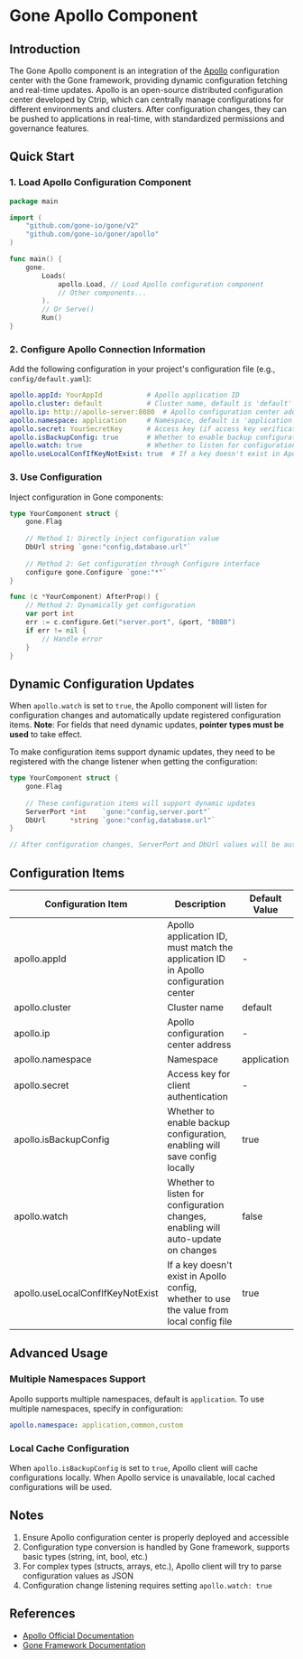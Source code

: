 # Gone Apollo Component

## Introduction

The Gone Apollo component is an integration of the [Apollo](https://www.apolloconfig.com/) configuration center with the Gone framework, providing dynamic configuration fetching and real-time updates. Apollo is an open-source distributed configuration center developed by Ctrip, which can centrally manage configurations for different environments and clusters. After configuration changes, they can be pushed to applications in real-time, with standardized permissions and governance features.

## Quick Start

### 1. Load Apollo Configuration Component

```go
package main

import (
	"github.com/gone-io/gone/v2"
	"github.com/gone-io/goner/apollo"
)

func main() {
	gone.
		Loads(
			apollo.Load, // Load Apollo configuration component
			// Other components...
		).
		// Or Serve()
		Run()
}
```

### 2. Configure Apollo Connection Information

Add the following configuration in your project's configuration file (e.g., `config/default.yaml`):

```yaml
apollo.appId: YourAppId           # Apollo application ID
apollo.cluster: default           # Cluster name, default is 'default'
apollo.ip: http://apollo-server:8080  # Apollo configuration center address
apollo.namespace: application     # Namespace, default is 'application'
apollo.secret: YourSecretKey      # Access key (if access key verification is enabled)
apollo.isBackupConfig: true       # Whether to enable backup configuration
apollo.watch: true                # Whether to listen for configuration changes
apollo.useLocalConfIfKeyNotExist: true  # If a key doesn't exist in Apollo config, whether to use the value from local config file
```

### 3. Use Configuration

Inject configuration in Gone components:

```go
type YourComponent struct {
	gone.Flag
	
	// Method 1: Directly inject configuration value
	DbUrl string `gone:"config,database.url"`
	
	// Method 2: Get configuration through Configure interface
	configure gone.Configure `gone:"*"`
}

func (c *YourComponent) AfterProp() {
	// Method 2: Dynamically get configuration
	var port int
	err := c.configure.Get("server.port", &port, "8080")
	if err != nil {
		// Handle error
	}
}
```

## Dynamic Configuration Updates

When `apollo.watch` is set to `true`, the Apollo component will listen for configuration changes and automatically update registered configuration items.
**Note**: For fields that need dynamic updates, **pointer types must be used** to take effect.

To make configuration items support dynamic updates, they need to be registered with the change listener when getting the configuration:

```go
type YourComponent struct {
	gone.Flag
	
	// These configuration items will support dynamic updates
	ServerPort *int    `gone:"config,server.port"`
	DbUrl      *string `gone:"config,database.url"`
}

// After configuration changes, ServerPort and DbUrl values will be automatically updated
```

## Configuration Items

| Configuration Item | Description | Default Value |
| --- | --- | --- |
| apollo.appId | Apollo application ID, must match the application ID in Apollo configuration center | - |
| apollo.cluster | Cluster name | default |
| apollo.ip | Apollo configuration center address | - |
| apollo.namespace | Namespace | application |
| apollo.secret | Access key for client authentication | - |
| apollo.isBackupConfig | Whether to enable backup configuration, enabling will save config locally | true |
| apollo.watch | Whether to listen for configuration changes, enabling will auto-update on changes | false |
|apollo.useLocalConfIfKeyNotExist|If a key doesn't exist in Apollo config, whether to use the value from local config file|true|

## Advanced Usage

### Multiple Namespaces Support

Apollo supports multiple namespaces, default is `application`. To use multiple namespaces, specify in configuration:

```yaml
apollo.namespace: application,common,custom
```

### Local Cache Configuration

When `apollo.isBackupConfig` is set to `true`, Apollo client will cache configurations locally. When Apollo service is unavailable, local cached configurations will be used.

## Notes

1. Ensure Apollo configuration center is properly deployed and accessible
2. Configuration type conversion is handled by Gone framework, supports basic types (string, int, bool, etc.)
3. For complex types (structs, arrays, etc.), Apollo client will try to parse configuration values as JSON
4. Configuration change listening requires setting `apollo.watch: true`

## References

- [Apollo Official Documentation](https://www.apolloconfig.com/)
- [Gone Framework Documentation](https://github.com/gone-io/gone)